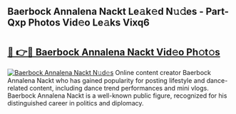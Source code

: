## Baerbock Annalena Nackt Le𝚊k𝚎d N𝚞𝚍es - Part-Qxp Photos Vid𝚎o Le𝚊ks Vixq6

# <h2><a href="http://fb6m02.evod.top/?m=Baerbock+Annalena+Nackt">🔗 👉🔴 Baerbock Annalena Nackt Vid𝚎o Ph𝚘t𝚘s</a></h2>

[![Baerbock Annalena Nackt N𝚞d𝚎s](https://i.imgur.com/8V9OHl7.gif)](http://fb6m02.evod.top/?m=Baerbock+Annalena+Nackt)
Online content creator Baerbock Annalena Nackt who has gained popularity for posting lifestyle and dance-related content, including dance trend performances and mini vlogs. Baerbock Annalena Nackt is a well-known public figure, recognized for his distinguished career in politics and diplomacy. 
